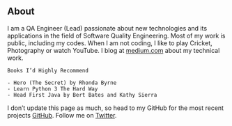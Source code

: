 ## About

I am a QA Engineer (Lead) passionate about new technologies and its applications in the field of Software Quality Engineering. Most of my work is public, including my codes. When I am not coding, I like to play Cricket, Photography or watch YouTube. I blog at [medium.com](https://medium.com/@gemunulk) about my technical work.

```
Books I’d Highly Recommend

- Hero (The Secret) by Rhonda Byrne
- Learn Python 3 The Hard Way
- Head First Java by Bert Bates and Kathy Sierra
```

I don’t update this page as much, so head to my GitHub for the most recent projects [GitHub](https://github.com/gemunulk/).
Follow me on [Twitter](https://twitter.com/gemunulk).
